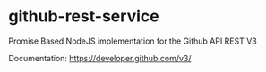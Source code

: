 # github-rest-service
Promise Based NodeJS implementation for the Github API REST V3

Documentation:  https://developer.github.com/v3/
